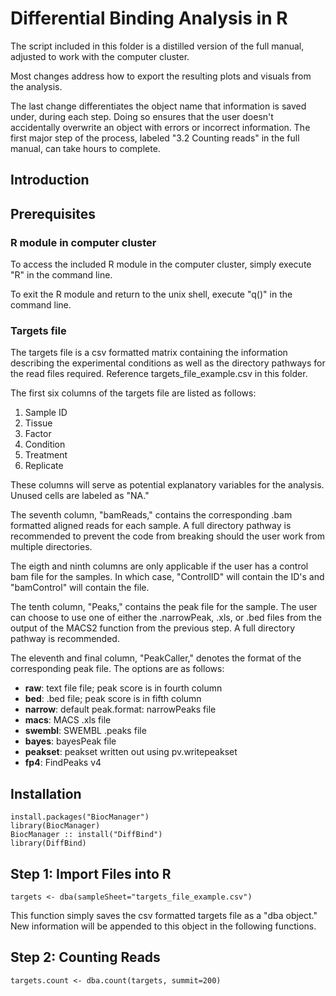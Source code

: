 # Differential Binding Analysis in R

The script included in this folder is a distilled version of the full manual, adjusted to work with the computer cluster.

Most changes address how to export the resulting plots and visuals from the analysis.

The last change differentiates the object name that information is saved under, during each step. 
Doing so ensures that the user doesn't accidentally overwrite an object with errors or incorrect information.
The first major step of the process, labeled "3.2 Counting reads" in the full manual, can take hours to complete.

## Introduction
## Prerequisites
### R module in computer cluster
To access the included R module in the computer cluster, simply execute "R" in the command line.

To exit the R module and return to the unix shell, execute "q()" in the command line.

### Targets file
The targets file is a csv formatted matrix containing the information describing the experimental conditions as well as the directory pathways for the read files required. Reference targets_file_example.csv in this folder.

The first six columns of the targets file are listed as follows:
1. Sample ID
2. Tissue
3. Factor
4. Condition
5. Treatment
6. Replicate

These columns will serve as potential explanatory variables for the analysis. Unused cells are labeled as "NA."

The seventh column, "bamReads," contains the corresponding .bam formatted aligned reads for each sample. A full directory pathway is recommended to prevent the code from breaking should the user work from multiple directories. 

The eigth and ninth columns are only applicable if the user has a control bam file for the samples. In which case, "ControlID" will contain the ID's and "bamControl" will contain the file.

The tenth column, "Peaks," contains the peak file for the sample. The user can choose to use one of either the .narrowPeak, .xls, or .bed files from the output of the MACS2 function from the previous step. A full directory pathway is recommended.

The eleventh and final column, "PeakCaller," denotes the format of the corresponding peak file. The options are as follows:
* **raw**: text file file; peak score is in fourth column
* **bed**: .bed file; peak score is in fifth column
* **narrow**: default peak.format: narrowPeaks file
* **macs**: MACS .xls file
* **swembl**: SWEMBL .peaks file
* **bayes**: bayesPeak file
* **peakset**: peakset written out using pv.writepeakset
* **fp4**: FindPeaks v4

## Installation
```
install.packages("BiocManager")
library(BiocManager)
BiocManager :: install("DiffBind")
library(DiffBind)
```

## Step 1: Import Files into R
```
targets <- dba(sampleSheet="targets_file_example.csv")
```
This function simply saves the csv formatted targets file as a "dba object."
New information will be appended to this object in the following functions.

## Step 2: Counting Reads
```
targets.count <- dba.count(targets, summit=200)
```
